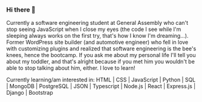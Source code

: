 ### Hi there 👋

Currently a software engineering student at General Assembly who can't stop seeing JavaScript when I close my eyes (the code I see while I'm sleeping always works on the first try, that's how I know I'm dreaming...). Former WordPress site builder (and automotive engineer) who fell in love with customizing plugins and realized that software engineering is the bee's knees, hence the bootcamp. If you ask me about my personal life I'll tell you about my toddler, and that's alright because if you met him you wouldn't be able to stop talking about him, either. I love to learn!

Currently learning/am interested in: 
HTML | CSS | JavaScript | Python | SQL | MongoDB | PostgreSQL | JSON | Typescript | Node.js | React | Express.js | Django | Bootstrap

<!--
**siemenjm/siemenjm** is a ✨ _special_ ✨ repository because its `README.md` (this file) appears on your GitHub profile.

Here are some ideas to get you started:

- 🔭 I’m currently working on ...
- 🌱 I’m currently learning ...
- 👯 I’m looking to collaborate on ...
- 🤔 I’m looking for help with ...
- 💬 Ask me about ...
- 📫 How to reach me: ...
- 😄 Pronouns: ...
- ⚡ Fun fact: ...
-->
